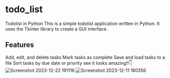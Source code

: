 # todo_list
Todolist in Python
This is a simple todolist application written in Python. It uses the Tkinter library to create a GUI interface.
## Features
Add, edit, and delete tasks
Mark tasks as complete
Save and load tasks to a file
Sort tasks by due date or priority
see it looks amazing!!👇
![Screenshot 2023-12-22 191116](https://github.com/vedapriya17/todo_list/assets/140573640/7162137f-8af4-4ac0-9566-5e1ce455e21a)
![Screenshot 2023-12-11 180356](https://github.com/vedapriya17/todo_list/assets/140573640/786a0f27-ad23-4194-8207-80ef83ecd236)

